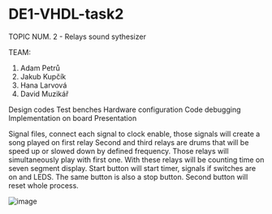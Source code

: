 # DE1-VHDL-task2

TOPIC NUM. 2 - Relays sound sythesizer

TEAM:

1. Adam Petrů
2. Jakub Kupčík
3. Hana Larvová
4. David Muzikář

Design codes
Test benches
Hardware configuration
Code debugging
Implementation on board
Presentation

Signal files, connect each signal to clock enable, those signals will create a song played on first relay
Second and third relays are drums that will be speed up or slowed down by defined frequency. Those relays will simultaneously play with first one.
With these relays will be counting time on seven segment display. Start button will start timer, signals if switches are on and LEDS. The same button is also a stop button.
Second button will reset whole process.

![image](https://github.com/whereisderci/DE1-VHDL-task2/assets/165771404/757d180d-983b-4ae8-bd75-5e5e95284f86)

